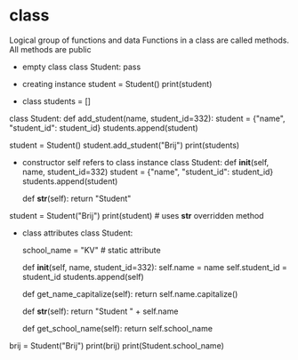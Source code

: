 # class
Logical group of functions and data
Functions in a class are called methods.
All methods are public

* empty class
class Student:
  pass

* creating instance
student = Student()
print(student)


* class
students = []

class Student:
    def add_student(name, student_id=332):
        student = {"name", "student_id": student_id}
        students.append(student)

student = Student()
student.add_student("Brij")
print(students)

* constructor
self refers to class instance
class Student:
    def __init__(self, name, student_id=332)
        student = {"name", "student_id": student_id}
        students.append(student)

    def __str__(self):
        return "Student"

student = Student("Brij")
print(student) # uses __str__ overridden method


* class attributes
class Student:

    school_name = "KV" # static  attribute

    def __init__(self, name, student_id=332):
        self.name = name
        self.student_id = student_id
        students.append(self)

    def get_name_capitalize(self):
        return self.name.capitalize()

    def __str__(self):
        return "Student " +  self.name

    def get_school_name(self):
        return self.school_name

brij = Student("Brij")
print(brij)
print(Student.school_name)

